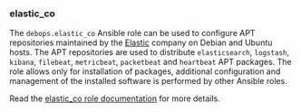 ### elastic_co

The `debops.elastic_co` Ansible role can be used to configure APT
repositories maintained by the [Elastic](https://www.elastic.co/about)
company on Debian and Ubuntu hosts. The APT repositories are used to
distribute `elasticsearch`, `logstash`, `kibana`, `filebeat`,
`metricbeat`, `packetbeat` and `heartbeat` APT packages. The role allows
only for installation of packages, additional configuration and
management of the installed software is performed by other Ansible
roles.

Read the [elastic_co role documentation](https://docs.debops.org/en/HEAD/ansible/roles/elastic_co/) for more details.
